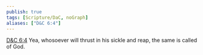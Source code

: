 ```yaml
---
publish: true
tags: [Scripture/DaC, noGraph]
aliases: ["D&C 6:4"]
---
```

[D&C 6:4](https://churchofjesuschrist.org/study/scriptures/dc-testament/dc/6?lang=eng&id=p4#p4) Yea, whosoever will thrust in his sickle and reap, the same is called of God.
